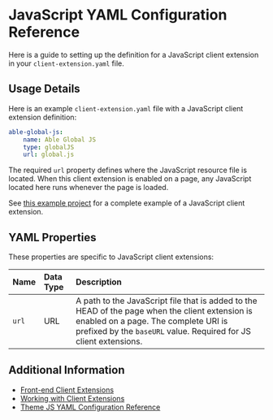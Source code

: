# JavaScript YAML Configuration Reference

Here is a guide to setting up the definition for a JavaScript client extension in your `client-extension.yaml` file.

## Usage Details

Here is an example `client-extension.yaml` file with a JavaScript client extension definition:

```yaml
able-global-js:
    name: Able Global JS
    type: globalJS
    url: global.js
```

The required `url` property defines where the JavaScript resource file is located. When this client extension is enabled on a page, any JavaScript located here runs whenever the page is loaded.

See [this example project](https://github.com/liferay/liferay-portal/tree/master/workspaces/sample-default-workspace/client-extensions) for a complete example of a JavaScript client extension.

## YAML Properties

These properties are specific to JavaScript client extensions:

| Name | Data Type | Description |
| :--- | :--- | :--- |
| `url` | URL | A path to the JavaScript file that is added to the HEAD of the page when the client extension is enabled on a page. The complete URI is prefixed by the `baseURL` value. Required for JS client extensions. |

## Additional Information

* [Front-end Client Extensions](../front-end-client-extensions.md)
* [Working with Client Extensions](../working-with-client-extensions.md)
* [Theme JS YAML Configuration Reference](./theme-js-yaml-configuration-reference.md)
